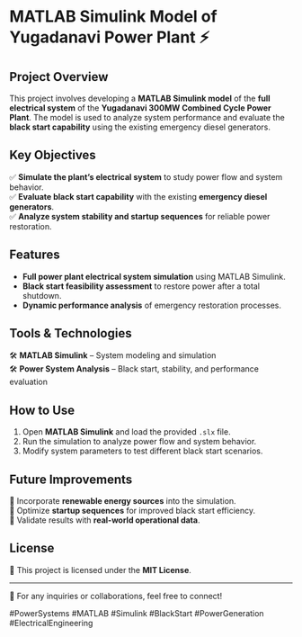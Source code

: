 # MATLAB Simulink Model of Yugadanavi Power Plant ⚡  

## Project Overview  
This project involves developing a **MATLAB Simulink model** of the **full electrical system** of the **Yugadanavi 300MW Combined Cycle Power Plant**. The model is used to analyze system performance and evaluate the **black start capability** using the existing emergency diesel generators.  

## Key Objectives  
✅ **Simulate the plant’s electrical system** to study power flow and system behavior.  
✅ **Evaluate black start capability** with the existing **emergency diesel generators**.  
✅ **Analyze system stability and startup sequences** for reliable power restoration.  

## Features  
- **Full power plant electrical system simulation** using MATLAB Simulink.  
- **Black start feasibility assessment** to restore power after a total shutdown.  
- **Dynamic performance analysis** of emergency restoration processes.  

## Tools & Technologies  
🛠 **MATLAB Simulink** – System modeling and simulation  
🛠 **Power System Analysis** – Black start, stability, and performance evaluation  

## How to Use  
1. Open **MATLAB Simulink** and load the provided `.slx` file.  
2. Run the simulation to analyze power flow and system behavior.  
3. Modify system parameters to test different black start scenarios.  

## Future Improvements  
🔹 Incorporate **renewable energy sources** into the simulation.  
🔹 Optimize **startup sequences** for improved black start efficiency.  
🔹 Validate results with **real-world operational data**.  


## License  
📜 This project is licensed under the **MIT License**.  

---

📩 For any inquiries or collaborations, feel free to connect!  

#PowerSystems #MATLAB #Simulink #BlackStart #PowerGeneration #ElectricalEngineering  
